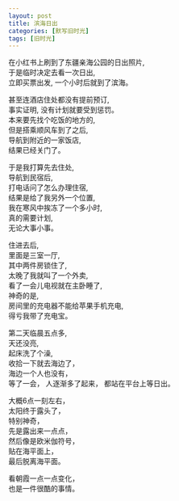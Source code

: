 ```yaml
---
layout: post
title: 滨海日出
categories: [默写旧时光]
tags: [旧时光]
---
```

 
在小红书上刷到了东疆亲海公园的日出照片,   
于是临时决定去看一次日出,  
立即买票出发, 一个小时后就到了滨海。

甚至连酒店住处都没有提前预订,   
事实证明, 没有计划就要受到惩罚。   
本来要先找个吃饭的地方的,   
但是搭乘顺风车到了之后,     
导航到附近的一家饭店,      
结果已经关门了。  

于是我打算先去住处,   
导航到民宿后,   
打电话问了怎么办理住宿,   
结果是给了我另外一个位置,   
我在寒风中挨冻了一个多小时,   
真的需要计划,   
无论大事小事。

住进去后,  
里面是三室一厅,  
其中两件房锁住了,   
太晚了我就叫了一个外卖,      
看了一会儿电视就在主卧睡了,   
神奇的是,   
房间里的充电器不能给苹果手机充电,   
得亏我带了充电宝。

第二天临晨五点多,   
天还没亮,   
起床洗了个澡,   
收拾一下就去海边了，  
海边一个人也没有，  
等了一会， 
人逐渐多了起来， 
都站在平台上等日出。

大概6点一刻左右，  
太阳终于露头了，  
特别神奇，  
先是露出来一点点，  
然后像是欧米伽符号，   
贴在海平面上，   
最后脱离海平面。 

看朝霞一点一点变化，     
也是一件很酷的事情。
